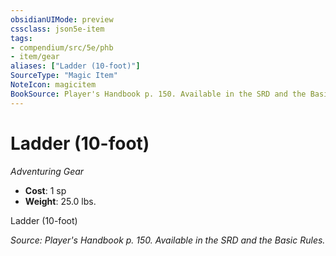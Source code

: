```yaml
---
obsidianUIMode: preview
cssclass: json5e-item
tags:
- compendium/src/5e/phb
- item/gear
aliases: ["Ladder (10-foot)"]
SourceType: "Magic Item"
NoteIcon: magicitem
BookSource: Player's Handbook p. 150. Available in the SRD and the Basic Rules.
---
```

# Ladder (10-foot)
*Adventuring Gear*  

- **Cost**: 1 sp
- **Weight**: 25.0 lbs.

Ladder (10-foot)

*Source: Player's Handbook p. 150. Available in the SRD and the Basic Rules.*